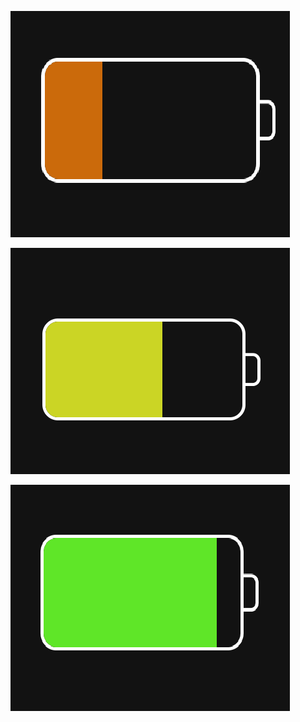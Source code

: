 
![](https://github.com/IrinaSpasova/Small-Projects/blob/main/Battery%20Charge%20Loader%20HTML%20CSS/1.png)

![](https://github.com/IrinaSpasova/Small-Projects/blob/main/Battery%20Charge%20Loader%20HTML%20CSS/2.png)

![](https://github.com/IrinaSpasova/Small-Projects/blob/main/Battery%20Charge%20Loader%20HTML%20CSS/3.png)

